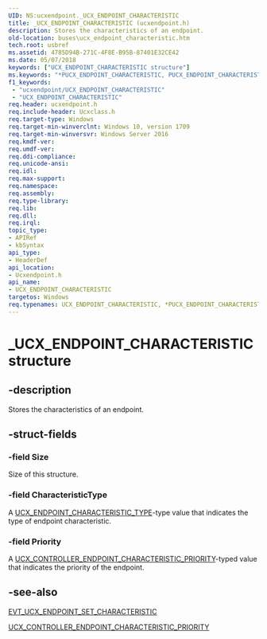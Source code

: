 ```yaml
---
UID: NS:ucxendpoint._UCX_ENDPOINT_CHARACTERISTIC
title: _UCX_ENDPOINT_CHARACTERISTIC (ucxendpoint.h)
description: Stores the characteristics of an endpoint.
old-location: buses\ucx_endpoint_characteristic.htm
tech.root: usbref
ms.assetid: 4785D94B-271C-4F8E-B95B-87401E32CE42
ms.date: 05/07/2018
keywords: ["UCX_ENDPOINT_CHARACTERISTIC structure"]
ms.keywords: "*PUCX_ENDPOINT_CHARACTERISTIC, PUCX_ENDPOINT_CHARACTERISTIC, PUCX_ENDPOINT_CHARACTERISTIC structure pointer [Buses], UCX_ENDPOINT_CHARACTERISTIC, UCX_ENDPOINT_CHARACTERISTIC structure [Buses], _UCX_ENDPOINT_CHARACTERISTIC, buses.ucx_endpoint_characteristic, ucxendpoint/PUCX_ENDPOINT_CHARACTERISTIC, ucxendpoint/UCX_ENDPOINT_CHARACTERISTIC"
f1_keywords:
 - "ucxendpoint/UCX_ENDPOINT_CHARACTERISTIC"
 - "UCX_ENDPOINT_CHARACTERISTIC"
req.header: ucxendpoint.h
req.include-header: Ucxclass.h
req.target-type: Windows
req.target-min-winverclnt: Windows 10, version 1709
req.target-min-winversvr: Windows Server 2016
req.kmdf-ver: 
req.umdf-ver: 
req.ddi-compliance: 
req.unicode-ansi: 
req.idl: 
req.max-support: 
req.namespace: 
req.assembly: 
req.type-library: 
req.lib: 
req.dll: 
req.irql: 
topic_type:
- APIRef
- kbSyntax
api_type:
- HeaderDef
api_location:
- Ucxendpoint.h
api_name:
- UCX_ENDPOINT_CHARACTERISTIC
targetos: Windows
req.typenames: UCX_ENDPOINT_CHARACTERISTIC, *PUCX_ENDPOINT_CHARACTERISTIC
---
```


# _UCX_ENDPOINT_CHARACTERISTIC structure


## -description


Stores the characteristics of an endpoint. 


## -struct-fields




### -field Size

Size of this structure.


### -field CharacteristicType

A <a href="https://docs.microsoft.com/windows-hardware/drivers/ddi/ucxendpoint/ne-ucxendpoint-_ucx_endpoint_characteristic_type">UCX_ENDPOINT_CHARACTERISTIC_TYPE</a>-type value that indicates the type of endpoint characteristic.


### -field Priority

A <a href="https://docs.microsoft.com/windows-hardware/drivers/ddi/ucxendpoint/ne-ucxendpoint-_ucx_endpoint_characteristic_priority">UCX_CONTROLLER_ENDPOINT_CHARACTERISTIC_PRIORITY</a>-typed value that indicates the priority of the endpoint.


## -see-also




<a href="https://docs.microsoft.com/windows-hardware/drivers/ddi/ucxendpoint/nc-ucxendpoint-evt_ucx_endpoint_set_characteristic">EVT_UCX_ENDPOINT_SET_CHARACTERISTIC</a>



<a href="https://docs.microsoft.com/windows-hardware/drivers/ddi/ucxendpoint/ne-ucxendpoint-_ucx_endpoint_characteristic_priority">UCX_CONTROLLER_ENDPOINT_CHARACTERISTIC_PRIORITY</a>
 

 

